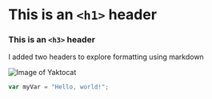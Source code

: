 # This is an `<h1>` header
### This is an `<h3>` header

I added two headers to explore formatting using markdown

![Image of Yaktocat](https://octodex.github.com/images/yaktocat.png)

```javascript
var myVar = "Hello, world!";
```
